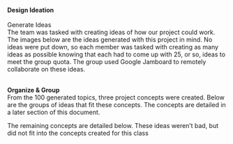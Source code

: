 <b>Design Ideation</b>
<br><br>
Generate Ideas
<br>
The team was tasked with creating ideas of how our project could work. The images below are the ideas generated with this project in mind. No ideas were put down, so each member was tasked with creating as many ideas as possible knowing that each had to come up with 25, or so, ideas to meet the group quota. The group used Google Jamboard to remotely collaborate on these ideas.
<br>


<br>
<b>Organize & Group</b>
<br>
From the 100 generated topics, three project concepts were created. Below are the groups of ideas that fit these concepts. The concepts are detailed in a later section of this document.
<br>
 
The remaining concepts are detailed below. These ideas weren’t bad, but did not fit into the concepts created for this class

